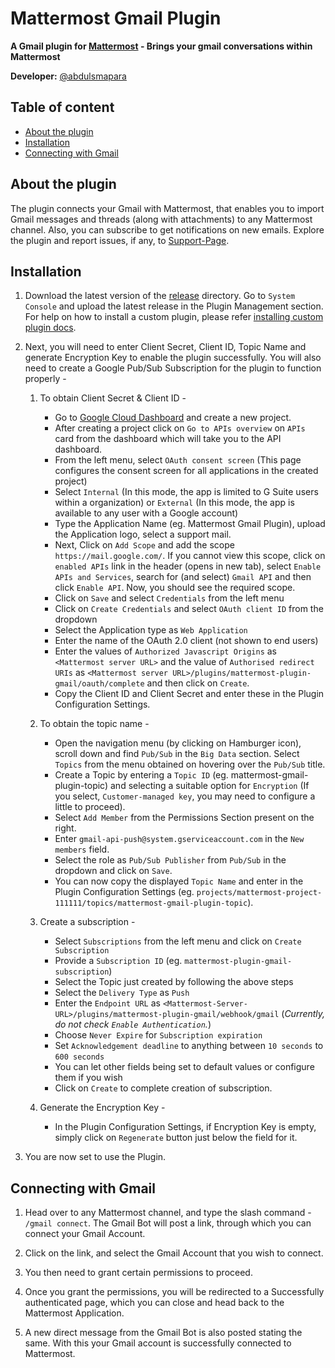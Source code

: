 # Mattermost Gmail Plugin
**A Gmail plugin for [Mattermost](https://mattermost.com) - Brings your gmail conversations within Mattermost**

**Developer:** [@abdulsmapara](https://github.com/abdulsmapara)

## Table of content
- [About the plugin](#about-the-plugin)
- [Installation](#installation)
- [Connecting with Gmail](#connecting-with-gmail)

## About the plugin
The plugin connects your Gmail with Mattermost, that enables you to import Gmail messages and threads (along with attachments) to any Mattermost channel. Also, you can subscribe to get notifications on new emails. Explore the plugin and report issues, if any, to [Support-Page](https://github.com/abdulsmapara/mattermost-plugin-gmail/issues).

## Installation
1. Download the latest version of the [release](https://github.com/abdulsmapara/mattermost-plugin-gmail/releases) directory. Go to `System Console` and upload the latest release in the Plugin Management section. For help on how to install a custom plugin, please refer [installing custom plugin docs](https://docs.mattermost.com/administration/plugins.html#custom-plugins).

1. Next, you will need to enter Client Secret, Client ID, Topic Name and generate Encryption Key to enable the plugin successfully. You will also need to create a Google Pub/Sub Subscription for the plugin to function properly -

	1. To obtain Client Secret & Client ID -
		* Go to [Google Cloud Dashboard](https://console.cloud.google.com/home/dashboard) and create a new project.
		* After creating a project click on `Go to APIs overview` on `APIs` card from the dashboard which will take you to the API dashboard.
		* From the left menu, select `OAuth consent screen` (This page configures the consent screen for all applications in the created project)
		* Select `Internal` (In this mode, the app is limited to G Suite users within a organization) or `External` (In this mode, the app is available to any user with a Google account)
		* Type the Application Name (eg. Mattermost Gmail Plugin), upload the Application logo, select a support mail.
		* Next, Click on `Add Scope` and add the scope `https://mail.google.com/`. If you cannot view this scope, click on `enabled APIs` link in the header (opens in new tab), select `Enable APIs and Services`, search for (and select) `Gmail API` and then click `Enable API`. Now, you should see the required scope.
		* Click on `Save` and select `Credentials` from the left menu
		* Click on `Create Credentials` and select `OAuth client ID` from the dropdown
		* Select the Application type as `Web Application`
		* Enter the name of the OAuth 2.0 client (not shown to end users)
		* Enter the values of `Authorized Javascript Origins` as `<Mattermost server URL>` and the value of `Authorised redirect URIs` as `<Mattermost server URL>/plugins/mattermost-plugin-gmail/oauth/complete` and then click on `Create`.
		* Copy the Client ID and Client Secret and enter these in the Plugin Configuration Settings.

	2. To obtain the topic name -
		* Open the navigation menu (by clicking on Hamburger icon), scroll down and find `Pub/Sub` in the `Big Data` section. Select `Topics` from the menu obtained on hovering over the `Pub/Sub` title.
		* Create a Topic by entering a `Topic ID` (eg. mattermost-gmail-plugin-topic) and selecting a suitable option for `Encryption` (If you select, `Customer-managed key`, you may need to configure a little to proceed).
		* Select `Add Member` from the Permissions Section present on the right.
		* Enter `gmail-api-push@system.gserviceaccount.com` in the `New members` field.
		* Select the role as `Pub/Sub Publisher` from `Pub/Sub` in the dropdown and click on `Save`.
		* You can now copy the displayed `Topic Name` and enter in the Plugin Configuration Settings (eg. `projects/mattermost-project-111111/topics/mattermost-gmail-plugin-topic`).

	3. Create a subscription -
		* Select `Subscriptions` from the left menu and click on `Create Subscription`
		* Provide a `Subscription ID` (eg. `mattermost-plugin-gmail-subscription`)
		* Select the Topic just created by following the above steps
		* Select the `Delivery Type` as `Push`
		* Enter the `Endpoint URL` as `<Mattermost-Server-URL>/plugins/mattermost-plugin-gmail/webhook/gmail` (_Currently, do not check `Enable Authentication`._)
		* Choose `Never Expire` for `Subscription expiration`
		* Set `Acknowledgement deadline` to anything between `10 seconds` to `600 seconds`
		* You can let other fields being set to default values or configure them if you wish
		* Click on `Create` to complete creation of subscription.

	4. Generate the Encryption Key -
		* In the Plugin Configuration Settings, if Encryption Key is empty, simply click on `Regenerate` button just below the field for it.

1. You are now set to use the Plugin.

## Connecting with Gmail

1. Head over to any Mattermost channel, and type the slash command - `/gmail connect`. The Gmail Bot will post a link, through which you can connect your Gmail Account.

2. Click on the link, and select the Gmail Account that you wish to connect.

3. You then need to grant certain permissions to proceed.

4. Once you grant the permissions, you will be redirected to a Successfully authenticated page, which you can close and head back to the Mattermost Application.

5. A new direct message from the Gmail Bot is also posted stating the same. With this your Gmail account is successfully connected to Mattermost.

